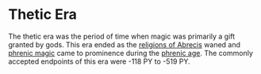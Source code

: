 # Thetic Era

<meta property="og:description" content="The thetic era was the period of time when magic was primarily a gift granted by gods.">

The thetic era was the period of time when magic was primarily a gift granted by gods. This era ended as the [religions of Abrecis](../../organizations/religions/introduction.md) waned and [phrenic magic](../../magic.md#phrenic) came to prominence during the [phrenic age](phrenic.md). The commonly accepted endpoints of this era were -118 PY to -519 PY.
